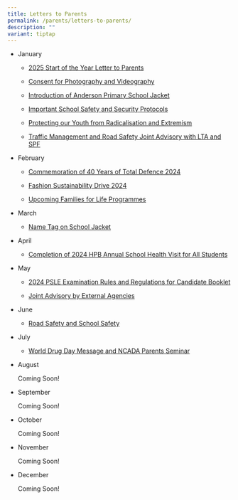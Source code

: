 ```yaml
---
title: Letters to Parents
permalink: /parents/letters-to-parents/
description: ""
variant: tiptap
---
```

<ul>
<li>
<p>January</p>
<ul data-tight="true" class="tight">
<li>
<p><a href="/files/2025 Files/Start_of_Year__SOY__Term_1_2025_Letter_to_Parents_Cleared_30_Dec_2024.pdf" rel="noopener noreferrer nofollow" target="_blank">2025 Start of the Year Letter to Parents</a>
</p>
</li>
<li>
<p><a href="/announcements/sites/consent-for-photography-and-videography/" rel="noopener noreferrer nofollow" target="">Consent for Photography and Videography</a>
</p>
</li>
<li>
<p><a href="/announcements/sites/anderson-school-jacket/" rel="noopener noreferrer nofollow" target="">Introduction of Anderson Primary School Jacket</a>
</p>
</li>
<li>
<p><a href="/files/Important_School_Safety_and_Security_Protocols.pdf" rel="noopener noreferrer nofollow" target="_blank">Important School Safety and Security Protocols</a>
</p>
</li>
<li>
<p><a href="/files/Protecting_our_Youth_from_Radicalisation_and_Extremism_for_Parents_.pdf" rel="noopener noreferrer nofollow" target="_blank">Protecting our Youth from Radicalisation and Extremism</a>
</p>
</li>
<li>
<p><a href="/files/Traffic_Management_and_Road_Safety_Joint_Advisory_2024.pdf" rel="noopener noreferrer nofollow" target="_blank">Traffic Management and Road Safety Joint Advisory with LTA and SPF</a>
</p>
</li>
</ul>
</li>
<li>
<p>February</p>
<ul data-tight="true" class="tight">
<li>
<p><a href="/announcements/sites/total-defence-2024/" rel="noopener noreferrer nofollow" target="">Commemoration of 40 Years of Total Defence 2024</a>
</p>
</li>
<li>
<p><a href="/files/2024_Parents_Letter_on_Fashion_Sustainability_Drive_2_Feb_2024.pdf" rel="noopener noreferrer nofollow" target="_blank">Fashion Sustainability Drive 2024</a>
</p>
</li>
<li>
<p><a href="/files/Upcoming_Families_for_Life_Programmes.pdf" rel="noopener noreferrer nofollow" target="_blank">Upcoming Families for Life Programmes</a>
</p>
</li>
</ul>
</li>
<li>
<p>March</p>
<ul data-tight="true" class="tight">
<li>
<p><a href="/announcements/sites/nameonschooljacket/" rel="noopener noreferrer nofollow" target="">Name Tag on School Jacket</a>
</p>
</li>
</ul>
</li>
<li>
<p>April</p>
<ul data-tight="true" class="tight">
<li>
<p><a href="https://www.andersonpri.moe.edu.sg/completion-of-2024-hpb-annual-school-health-visit-for-all-students/" rel="noopener noreferrer nofollow" target="">Completion of 2024 HPB Annual School Health Visit for All Students</a>
</p>
</li>
</ul>
</li>
<li>
<p>May</p>
<ul data-tight="true" class="tight">
<li>
<p><a href="https://www.andersonpri.moe.edu.sg/2024-psle-examination-rules-and-regulations-for-candidate-booklet/" rel="noopener noreferrer nofollow" target="">2024 PSLE Examination Rules and Regulations for Candidate Booklet</a>
</p>
</li>
<li>
<p><a href="https://www.andersonpri.moe.edu.sg/joint-advisory-by-external-agencies/" rel="noopener noreferrer nofollow" target="">Joint Advisory by External Agencies</a>
</p>
</li>
</ul>
</li>
<li>
<p>June</p>
<ul data-tight="true" class="tight">
<li>
<p><a href="https://www.andersonpri.moe.edu.sg/road-safety-and-school-safety/" rel="noopener noreferrer nofollow" target="">Road Safety and School Safety</a>
</p>
</li>
</ul>
</li>
<li>
<p>July</p>
<ul data-tight="true" class="tight">
<li>
<p><a href="https://www.andersonpri.moe.edu.sg/world-drug-day-message-and-ncada-parents-seminar/" rel="noopener noreferrer nofollow" target="">World Drug Day Message and NCADA Parents Seminar</a>
</p>
</li>
</ul>
</li>
<li>
<p>August</p>
<p>Coming Soon!</p>
</li>
<li>
<p>September</p>
<p>Coming Soon!</p>
</li>
<li>
<p>October</p>
<p>Coming Soon!</p>
</li>
<li>
<p>November</p>
<p>Coming Soon!</p>
</li>
<li>
<p>December</p>
<p>Coming Soon!</p>
</li>
</ul>
<p></p>
